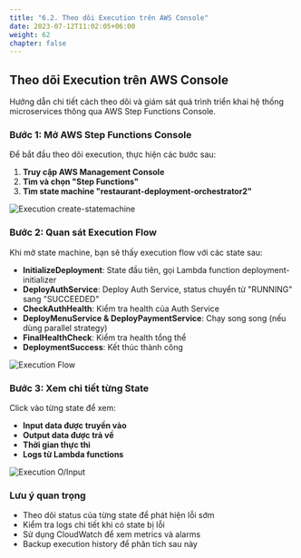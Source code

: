 ```yaml
---
title: "6.2. Theo dõi Execution trên AWS Console"
date: 2023-07-12T11:02:05+06:00
weight: 62
chapter: false
---
```


## Theo dõi Execution trên AWS Console

Hướng dẫn chi tiết cách theo dõi và giám sát quá trình triển khai hệ thống microservices thông qua AWS Step Functions Console.

### Bước 1: Mở AWS Step Functions Console

Để bắt đầu theo dõi execution, thực hiện các bước sau:

1. **Truy cập AWS Management Console**
2. **Tìm và chọn "Step Functions"**
3. **Tìm state machine "restaurant-deployment-orchestrator2"**

![Execution create-statemachine](/Workshop-MDO/images/3/create-statemachine.jpg)
### Bước 2: Quan sát Execution Flow

Khi mở state machine, bạn sẽ thấy execution flow với các state sau:

- **InitializeDeployment**: State đầu tiên, gọi Lambda function deployment-initializer
- **DeployAuthService**: Deploy Auth Service, status chuyển từ "RUNNING" sang "SUCCEEDED"
- **CheckAuthHealth**: Kiểm tra health của Auth Service
- **DeployMenuService & DeployPaymentService**: Chạy song song (nếu dùng parallel strategy)
- **FinalHealthCheck**: Kiểm tra health tổng thể
- **DeploymentSuccess**: Kết thúc thành công

![Execution Flow](/Workshop-MDO/images/3/stepfunctions_graph.png)
### Bước 3: Xem chi tiết từng State

Click vào từng state để xem:

- **Input data được truyền vào**
- **Output data được trả về**
- **Thời gian thực thi**
- **Logs từ Lambda functions**

![Execution O/Input](/Workshop-MDO/images/3/output_input-state.jpg)
### Lưu ý quan trọng

- Theo dõi status của từng state để phát hiện lỗi sớm
- Kiểm tra logs chi tiết khi có state bị lỗi
- Sử dụng CloudWatch để xem metrics và alarms
- Backup execution history để phân tích sau này 